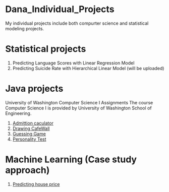 # Dana_Individual_Projects
My individual projects include both compurter science and statistical modeling projects. 

# Statistical projects
1. Predicting Language Scores with Linear Regression Model
2. Predicting Suicide Rate with Hierarchical Linear Model
(will be uploaded)

# Java projects
University of Washington Computer Science I Assignments
The course Computer Science I  is provided by University of Washington School of Engineering. 

1. [Admittion caculator](https://github.com/Dana1027/Dana_Individual_Projects/blob/main/Java%20Projects/Admit.java)
2. [Drawing CafeWall](https://github.com/Dana1027/Dana_Individual_Projects/blob/main/Java%20Projects/CafeWall.java)
3. [Guessing Game](https://github.com/Dana1027/Dana_Individual_Projects/blob/main/Java%20Projects/Guess.java)
4. [Personality Test](https://github.com/Dana1027/Dana_Individual_Projects/blob/main/Java%20Projects/Personality.java)

# Machine Learning (Case study approach)

1. [Predicting house price](https://github.com/Dana1027/Dana_Individual_Projects/blob/main/Predicting%20house%20prices.py)
